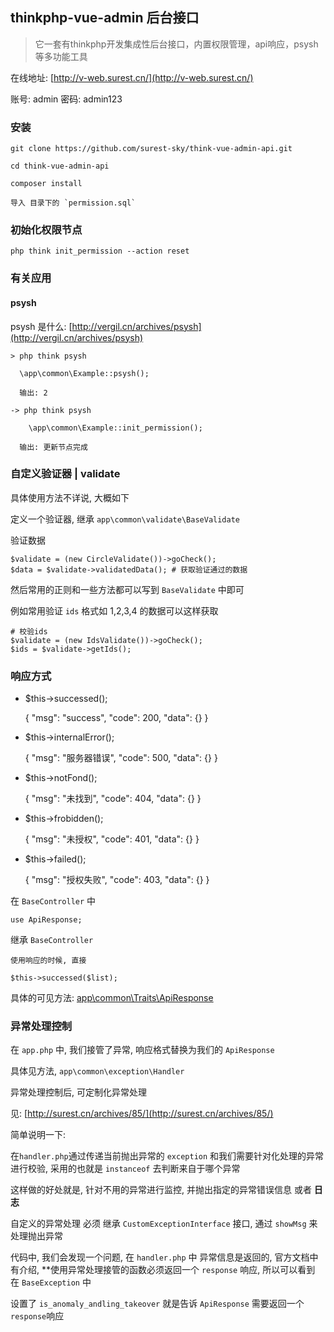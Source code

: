 ## thinkphp-vue-admin 后台接口

> 它一套有thinkphp开发集成性后台接口，内置权限管理，api响应，psysh等多功能工具

在线地址: [http://v-web.surest.cn/](http://v-web.surest.cn/)

账号: admin
密码: admin123

### 安装

    git clone https://github.com/surest-sky/think-vue-admin-api.git
    
    cd think-vue-admin-api
    
    composer install
    
    导入 目录下的 `permission.sql`
    
### 初始化权限节点

    php think init_permission --action reset
    
### 有关应用

#### psysh

psysh 是什么: [http://vergil.cn/archives/psysh](http://vergil.cn/archives/psysh)

    > php think psysh
    
      \app\common\Example::psysh();
      
      输出: 2
      
    -> php think psysh
    
        \app\common\Example::init_permission();
        
      输出: 更新节点完成

### 自定义验证器 | validate

具体使用方法不详说, 大概如下
    
定义一个验证器, 继承  `app\common\validate\BaseValidate`
    
验证数据
    
    $validate = (new CircleValidate())->goCheck();
    $data = $validate->validatedData(); # 获取验证通过的数据
    
然后常用的正则和一些方法都可以写到 `BaseValidate` 中即可

例如常用验证 `ids` 格式如 1,2,3,4 的数据可以这样获取
    
    # 校验ids
    $validate = (new IdsValidate())->goCheck();
    $ids = $validate->getIds();
    

### 响应方式

- $this->successed(); 

   {
       "msg": "success",
       "code": 200,
       "data": {}
   }

- $this->internalError();

    {
        "msg": "服务器错误",
        "code": 500,
        "data": {}
    }

- $this->notFond();

    {
        "msg": "未找到",
        "code": 404,
        "data": {}
    }


- $this->frobidden();

    {
        "msg": "未授权",
        "code": 401,
        "data": {}
    }


- $this->failed();

    {
        "msg": "授权失败",
        "code": 403,
        "data": {}
    }
    
在 `BaseController` 中
    
    use ApiResponse;
    
继承  `BaseController`
    
    使用响应的时候, 直接
    
    $this->successed($list);
    
具体的可见方法: [app\common\Traits\ApiResponse](https://github.com/surest-sky/think-vue-admin-api/blob/master/application/common/Traits/ApiResponse.php)

### 异常处理控制
    
在 `app.php` 中, 我们接管了异常, 响应格式替换为我们的 `ApiResponse`

具体见方法, `app\common\exception\Handler`

异常处理控制后, 可定制化异常处理

见: [http://surest.cn/archives/85/](http://surest.cn/archives/85/) 


简单说明一下:

在`handler.php`通过传递当前抛出异常的 `exception` 和我们需要针对化处理的异常进行校验, 采用的也就是 `instanceof` 去判断来自于哪个异常

这样做的好处就是, 针对不用的异常进行监控, 并抛出指定的异常错误信息 或者 **日志** 

自定义的异常处理 必须 继承 `CustomExceptionInterface` 接口, 通过 `showMsg` 来处理抛出异常

代码中, 我们会发现一个问题, 在 `handler.php` 中 异常信息是返回的, 官方文档中有介绍, **使用异常处理接管的函数必须返回一个 `response` 响应, 所以可以看到 在 `BaseException` 中

设置了 `is_anomaly_andling_takeover` 就是告诉 `ApiResponse` 需要返回一个`response`响应


